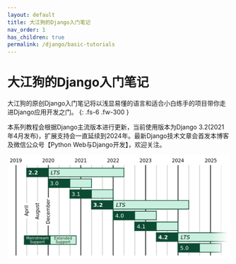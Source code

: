 ```yaml
---
layout: default
title: 大江狗的Django入门笔记
nav_order: 1
has_children: true
permalink: /django/basic-tutorials
---
```


# 大江狗的Django入门笔记

大江狗的原创Django入门笔记将以浅显易懂的语言和适合小白练手的项目带你走进Django应用开发之门。
{: .fs-6 .fw-300 }

本系列教程会根据Django主流版本进行更新，当前使用版本为Django 3.2(2021年4月发布)，扩展支持会一直延续到2024年。最新Django技术文章会首发本博客及微信公众号【Python Web与Django开发】，欢迎关注。

![release-roadmap.3c7ece4f31b3](0-basic-tutorials.assets/release-roadmap.3c7ece4f31b3.png)